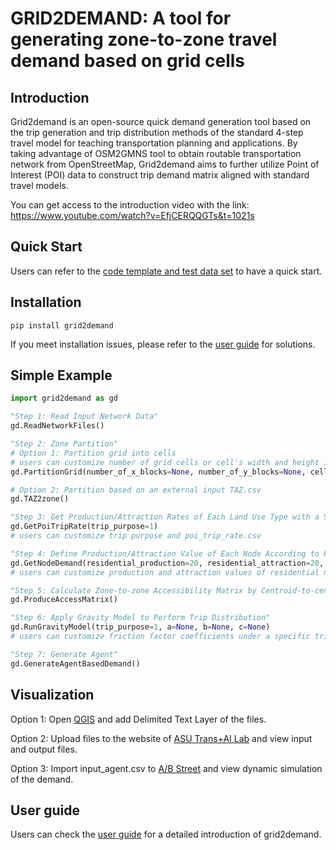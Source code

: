 # GRID2DEMAND: A tool for generating zone-to-zone travel demand based on grid cells

## Introduction
Grid2demand is an open-source quick demand generation tool based on the trip generation and trip distribution methods of the standard 4-step travel model for teaching transportation planning and applications. By taking advantage of OSM2GMNS tool to obtain routable transportation network from OpenStreetMap, Grid2demand aims to further utilize Point of Interest (POI) data to construct trip demand matrix aligned with standard travel models.

You can get access to the introduction video with the link: https://www.youtube.com/watch?v=EfjCERQQGTs&t=1021s

## Quick Start
Users can refer to the [code template and test data set](https://github.com/asu-trans-ai-lab/Grid2Demand/) to have a quick start.

## Installation
```
pip install grid2demand
```
If you meet installation issues, please refer to the [user guide](https://github.com/asu-trans-ai-lab/grid2demand/blob/main/README.md) for solutions.


## Simple Example
```python
import grid2demand as gd

"Step 1: Read Input Network Data"
gd.ReadNetworkFiles()

"Step 2: Zone Partition"
# Option 1: Partition grid into cells
# users can customize number of grid cells or cell's width and height in meters
gd.PartitionGrid(number_of_x_blocks=None, number_of_y_blocks=None, cell_width=1000, cell_height=1000)

# Option 2: Partition based on an external input TAZ.csv
gd.TAZ2zone()

"Step 3: Get Production/Attraction Rates of Each Land Use Type with a Specific Trip Purpose"
gd.GetPoiTripRate(trip_purpose=1)
# users can customize trip purpose and poi_trip_rate.csv

"Step 4: Define Production/Attraction Value of Each Node According to POI Type"
gd.GetNodeDemand(residential_production=20, residential_attraction=20, boundary_production=1000, boundary_attraction=1000)
# users can customize production and attraction values of residential nodes and boundary nodes

"Step 5: Calculate Zone-to-zone Accessibility Matrix by Centroid-to-centroid Straight Distance"
gd.ProduceAccessMatrix()

"Step 6: Apply Gravity Model to Perform Trip Distribution"
gd.RunGravityModel(trip_purpose=1, a=None, b=None, c=None)
# users can customize friction factor coefficients under a specific trip purpose

"Step 7: Generate Agent"
gd.GenerateAgentBasedDemand()
```

## Visualization
Option 1: Open [QGIS](https://www.qgis.org/) and add Delimited Text Layer of the files.

Option 2: Upload files to the website of [ASU Trans+AI Lab](https://asu-trans-ai-lab.github.io/index.html#/) and view input and output files.

Option 3: Import input_agent.csv to [A/B Street](https://a-b-street.github.io/docs/howto/asu.html) and view dynamic simulation of the demand. 

## User guide
Users can check the [user guide](https://github.com/asu-trans-ai-lab/grid2demand/blob/main/README.md) for a detailed introduction of grid2demand.
